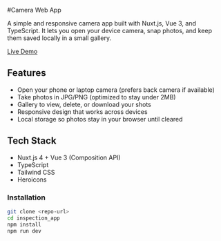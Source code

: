 #Camera Web App

A simple and responsive camera app built with Nuxt.js, Vue 3, and TypeScript.
It lets you open your device camera, snap photos, and keep them saved locally in a small gallery.

[Live Demo](https://inspection-app-iota.vercel.app/)

## Features

- Open your phone or laptop camera (prefers back camera if available)
- Take photos in JPG/PNG (optimized to stay under 2MB)
- Gallery to view, delete, or download your shots
- Responsive design that works across devices
- Local storage so photos stay in your browser until cleared

## Tech Stack

- Nuxt.js 4 + Vue 3 (Composition API)
- TypeScript
- Tailwind CSS
- Heroicons

### Installation

```bash
git clone <repo-url>
cd inspection_app
npm install
npm run dev
```

